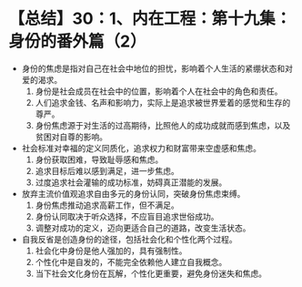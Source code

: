 # 【总结】30：1、内在工程：第十九集：身份的番外篇（2）

-   身份的焦虑是指对自己在社会中地位的担忧，影响着个人生活的紧绷状态和对爱的渴求。
    1.  身份是社会成员在社会中的位置，影响着个人在社会中的角色和责任。
    2.  人们追求金钱、名声和影响力，实际上是追求被世界爱着的感觉和生存的尊严。
    3.  身份焦虑源于对生活的过高期待，比照他人的成功成就而感到焦虑，以及贫困对自尊的影响。
-   社会标准对幸福的定义同质化，追求权力和财富带来空虚感和焦虑。
    1.  身份获取困难，导致耻辱感和焦虑。
    2.  追求目标后难以感到满足，进一步焦虑。
    3.  过度追求社会灌输的成功标准，妨碍真正潜能的发展。
-   放弃主流价值观追求自由多元的身份认同，突破身份焦虑束缚。
    1.  身份焦虑推动追求高薪工作，但不满足。
    2.  身份认同取决于听众选择，不应盲目追求世俗成功。
    3.  调整对成功的定义，迈向更适合自己的道路，改变生活状态。
-   自我反省是创造身份的途径，包括社会化和个性化两个过程。
    1.  社会化中身份是他人强加的，具有强制性。
    2.  个性化中是自发的，不能完全依赖他人建立自我概念。
    3.  当下社会文化身份在瓦解，个性化更重要，避免身份迷失和焦虑。